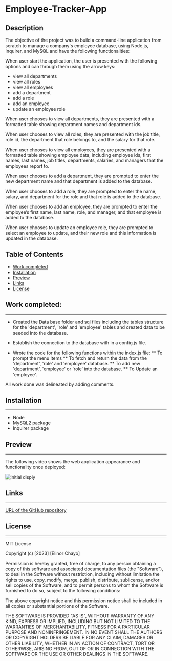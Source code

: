 # Employee-Tracker-App

## Description 


The objective of the project was to build a command-line application from scratch to manage a company's employee database, using Node.js, Inquirer, and MySQL and have the following functionalities:

When user start the application, the user is presented with the following options and can through them using the arrow keys:
- view all departments
- view all roles
- view all employees
- add a department
- add a role
- add an employee
- update an employee role

When user chooses to view all departments, they are presented with a formatted table showing department names and department ids.

When user chooses to view all roles, they are presented with the job title, role id, the department that role belongs to, and the salary for that role.

When user chooses to view all employees, they are presented with a formatted table showing employee data, including employee ids, first names, last names, job titles, departments, salaries, and managers that the employees report to.

When user chooses to add a department, they are prompted to enter the new department name and that department is added to the database. 

When user chooses to add a role, they are prompted to enter the name, salary, and department for the role and that role is added to the database.

When user chooses to add an employee, they are prompted to enter the employee’s first name, last name, role, and manager, and that employee is added to the database.

When user chooses to update an employee role, they are prompted to select an employee to update, and their new role and this information is updated in the database. 




## Table of Contents
* [Work completed](#work-completed)
* [Installation](#installation)
* [Preview](#preview)
* [Links](#links)
* [License](#license)

## Work completed:
<hr>

* Created the Data base folder and sql files including the tables structure for the 'department', 'role' and 'employee' tables and created data to be seeded into the database.

* Establish the connection to the database with in a config.js file.

* Wrote the code for the following functions within the index.js file:
** To prompt the menu items
** To fetch and return the data from the 'department', 'role' and 'employee' database. 
** To add new 'department', 'employee' or 'role' into the database. 
** To Update an 'employee'. 

All work done was delineated by adding comments.


## Installation
<hr>


- Node 
- MySQL2 package
- Inquirer package
 

## Preview
<hr>

The following video shows the web application appearance and functionality once deployed:


![initial disply](/)




## Links
<hr>


[URL of the GitHub repository](https://github.com/elliechayo/Employee-Tracker-App)

## License
<hr>

MIT License

Copyright (c) [2023] [Elinor Chayo]

Permission is hereby granted, free of charge, to any person obtaining a copy
of this software and associated documentation files (the "Software"), to deal in the Software without restriction, including without limitation the rights to use, copy, modify, merge, publish, distribute, sublicense, and/or sell copies of the Software, and to permit persons to whom the Software is furnished to do so, subject to the following conditions:

The above copyright notice and this permission notice shall be included in all copies or substantial portions of the Software.

THE SOFTWARE IS PROVIDED "AS IS", WITHOUT WARRANTY OF ANY KIND, EXPRESS OR
IMPLIED, INCLUDING BUT NOT LIMITED TO THE WARRANTIES OF MERCHANTABILITY,
FITNESS FOR A PARTICULAR PURPOSE AND NONINFRINGEMENT. IN NO EVENT SHALL THE
AUTHORS OR COPYRIGHT HOLDERS BE LIABLE FOR ANY CLAIM, DAMAGES OR OTHER
LIABILITY, WHETHER IN AN ACTION OF CONTRACT, TORT OR OTHERWISE, ARISING FROM, OUT OF OR IN CONNECTION WITH THE SOFTWARE OR THE USE OR OTHER DEALINGS IN THE SOFTWARE.
